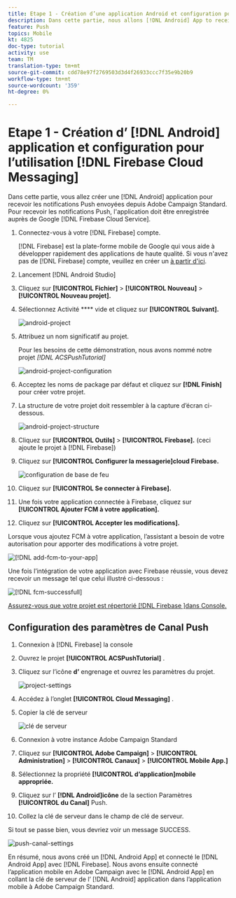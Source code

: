 ```yaml
---
title: Etape 1 - Création d’une application Android et configuration pour l’utilisation de la messagerie Firebase Cloud
description: Dans cette partie, nous allons [!DNL Android] App to receive [!UICONTROL Push notifications] créer des oeuvres à partir d'Adobe Campaign Standard. Pour recevoir les notifications Push, l'application doit être enregistrée auprès de Google [!DNL Firebase Cloud Service].
feature: Push
topics: Mobile
kt: 4825
doc-type: tutorial
activity: use
team: TM
translation-type: tm+mt
source-git-commit: cdd78e97f2769503d3d4f26933ccc7f35e9b20b9
workflow-type: tm+mt
source-wordcount: '359'
ht-degree: 0%

---
```



# Etape 1 - Création d’ [!DNL Android] application et configuration pour l’utilisation [!DNL Firebase Cloud Messaging]

Dans cette partie, vous allez créer une [!DNL Android] application pour recevoir les notifications  Push envoyées depuis Adobe Campaign Standard. Pour recevoir les notifications Push, l&#39;application doit être enregistrée auprès de Google [!DNL Firebase Cloud Service].

1. Connectez-vous à votre [!DNL Firebase] compte.

   [!DNL Firebase] est la plate-forme mobile de Google qui vous aide à développer rapidement des applications de haute qualité. Si vous n&#39;avez pas de [!DNL Firebase] compte, veuillez en créer un [à partir d&#39;ici](https://firebase.google.com).

2. Lancement [!DNL Android Studio]
3. Cliquez sur **[!UICONTROL Fichier]** > **[!UICONTROL Nouveau]** > **[!UICONTROL Nouveau projet].**
4. Sélectionnez Activité **** vide et cliquez sur **[!UICONTROL Suivant].**

   ![android-project](assets/android-project.PNG)

5. Attribuez un nom significatif au projet.

   Pour les besoins de cette démonstration, nous avons nommé notre projet *[!DNL ACSPushTutorial]*

   ![android-project-configuration](assets/android-project-configuration.PNG)

6. Acceptez les noms de package par défaut et cliquez sur **[!DNL Finish]** pour créer votre projet.
7. La structure de votre projet doit ressembler à la capture d’écran ci-dessous.

   ![android-project-structure](assets/android-project-structure.PNG)

8. Cliquez sur **[!UICONTROL Outils]** > **[!UICONTROL Firebase].** (ceci ajoute le projet à [!DNL Firebase])
9. Cliquez sur **[!UICONTROL Configurer la messagerie]cloud Firebase.**

   ![configuration de base de feu](assets/android-project-firebase-messaging.PNG)

10. Cliquez sur **[!UICONTROL Se connecter à Firebase].**
11. Une fois votre application connectée à Firebase, cliquez sur **[!UICONTROL Ajouter FCM à votre application].**
12. Cliquez sur **[!UICONTROL Accepter les modifications].**

   Lorsque vous ajoutez FCM à votre application, l’assistant a besoin de votre autorisation pour apporter des modifications à votre projet.

   ![[!DNL add-fcm-to-your-app]](assets/firebase-add-fcm-to-app.PNG)

Une fois l’intégration de votre application avec Firebase réussie, vous devez recevoir un message tel que celui illustré ci-dessous :

![[!DNL fcm-successfull]](assets/android-firebase-success.PNG)

[Assurez-vous que votre projet est répertorié [!DNL Firebase ]dans Console.](https://console.firebase.google.com/)

## Configuration des paramètres de Canal  Push

1. Connexion à [!DNL Firebase] la console
2. Ouvrez le projet **[!UICONTROL ACSPushTutorial]** .
3. Cliquez sur l’icône **d’** engrenage et ouvrez les paramètres du projet.

   ![project-settings](assets/firebase-project-settings.PNG)

4. Accédez à l’onglet **[!UICONTROL Cloud Messaging]** .
5. Copier la clé de serveur

   ![clé de serveur](assets/firebase-server-key.PNG)

6. Connexion à votre instance Adobe Campaign Standard
7. Cliquez sur **[!UICONTROL Adobe Campaign]** > **[!UICONTROL Administration]** > **[!UICONTROL Canaux]** > **[!UICONTROL Mobile App.]**
8. Sélectionnez la propriété **[!UICONTROL d’application]mobile appropriée.**
9. Cliquez sur l’ **[!DNL Android]icône** de la section Paramètres **[!UICONTROL du Canal]** Push.
10. Collez la clé de serveur dans le champ de clé de serveur.

Si tout se passe bien, vous devriez voir un message SUCCESS.

![push-canal-settings](assets/push-channel-settings.PNG)

En résumé, nous avons créé un [!DNL Android App] et connecté le [!DNL Android App] avec [!DNL Firebase]. Nous avons ensuite connecté l’application mobile en Adobe Campaign avec le [!DNL Android App] en collant la clé de serveur de l’ [!DNL Android] application dans l’application mobile à Adobe Campaign Standard.
